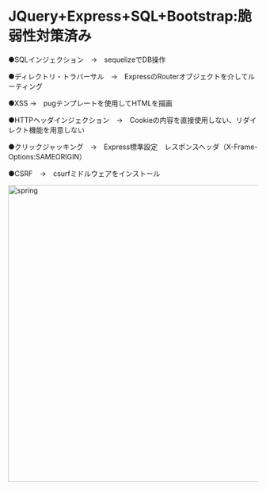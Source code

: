 # JQuery+Express+SQL+Bootstrap:脆弱性対策済み
<p> ●SQLインジェクション　→　sequelizeでDB操作</p>
<p> ●ディレクトリ・トラバーサル　→　ExpressのRouterオブジェクトを介してルーティング </p>
<p> ●XSS →　pugテンプレートを使用してHTMLを描画　</p>
<p> ●HTTPヘッダインジェクション　→　Cookieの内容を直接使用しない、リダイレクト機能を用意しない </p>
<p> ●クリックジャッキング　→　Express標準設定　レスポンスヘッダ（X-Frame-Options:SAMEORIGIN）</p>
<p> ●CSRF　→　csurfミドルウェアをインストール </p>
<img width="599" alt="spring" src="https://user-images.githubusercontent.com/39044771/48022162-c6f66c00-e17d-11e8-8681-c13f489f3406.png">

